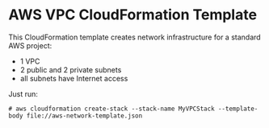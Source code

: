 # AWS VPC CloudFormation Template

This CloudFormation template creates network infrastructure for a standard AWS project: 
* 1 VPC
* 2 public and 2 private subnets
* all subnets have Internet access


Just run:
```
# aws cloudformation create-stack --stack-name MyVPCStack --template-body file://aws-network-template.json
```
